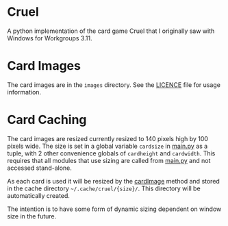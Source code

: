# Cruel

A python implementation of the card game Cruel that I originally saw with
Windows for Workgroups 3.11.

# Card Images

The card images are in the `images` directory. See the [LICENCE](images/LICENCE)
file for usage information.

# Card Caching

The card images are resized currently resized to 140 pixels high by 100 pixels
wide. The size is set in a global variable `cardsize` in
[main.py](src/cruel/main.py#33) as a tuple, with 2 other convenience globals of
`cardheight` and `cardwidth`. This requires that all modules that use sizing are
called from [main.py](src/cruel/main.py) and not accessed stand-alone.

As each card is used it will be resized by the
[cardImage](src/cruel/image.py#61) method and stored in the cache directory
`~/.cache/cruel/{size}/`. This directory will be automatically created.

The intention is to have some form of dynamic sizing dependent on window size in
the future.
